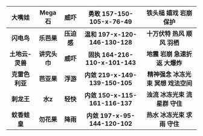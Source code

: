 大嘴娃 | Mega石 | 威吓 | 勇敢 157-150-105-x-76-49 | 铁头槌 嬉戏 岩崩 保护
:---: | :---: | :---: | :---: | :---:
**闪电鸟**|**乐芭果**|**压迫感**|**温和 197-x-120-146-130-128**|**十万伏特 热风 顺风 羽栖**
**土地云-灵兽**|**讲究头巾**|**威吓**|**固执 164-216-110-x-101-143**|**地震 岩崩 急速折返 大爆炸**
**克雷色利亚**|**芭亚果**|**浮游**|**内敛 219-x-149-139-150-105**|**精神强念 冰冻光束 冥想 戏法空间**
**刺龙王**|**水z**|**轻快**|**内敛 150-x-115-161-116-137**|**浊流 冰冻光束 流星群 守住**
**蚊香蛙皇**|**勿花果**|**降雨**|**内敛 197-x-95-144-120-102**|**热水 冰冻光束 求雨 守住**